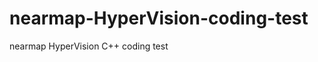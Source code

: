 nearmap-HyperVision-coding-test
===============================

nearmap HyperVision C++ coding test